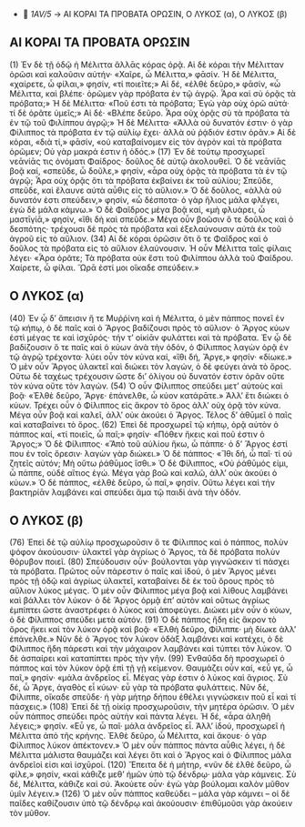   - 📁 *1AV/5* → ΑΙ ΚΟΡΑΙ ΤΑ ΠΡΟΒΑΤΑ ΟΡΩΣΙΝ, Ο ΛΥΚΟΣ (α), Ο ΛΥΚΟΣ (β)  

## ΑΙ ΚΟΡΑΙ ΤΑ ΠΡΟΒΑΤΑ ΟΡΩΣΙΝ
(1) Ἐν δὲ τῇ ὁδῷ ἡ Μέλιττα ἄλλᾱς κόρας ὁρᾷ. Αἱ δὲ κόραι τὴν Μέλιτταν ὁρῶσι καὶ καλοῦσιν αὐτήν· «Χαῖρε, ὦ Μέλιττα,» φᾱσίν. Ἡ δὲ Μέλιττα, «χαίρετε, ὦ φίλαι,» φησίν, «τί ποιεῖτε;» Αἱ δέ, «ἐλθὲ δεῦρο,» φᾱσίν, «ὦ Μέλιττα, καὶ βλέπε· ὁρῶμεν γὰρ πρόβατα ἐν τῷ ἀγρῷ. Ἆρα καὶ σὺ ὁρᾷς τὰ πρόβατα;» Ἡ δὲ Μέλιττα· «Ποῦ ἐστι τὰ πρόβατα; Ἐγὼ γὰρ οὐχ ὁρῶ αὐτά· τί δὲ ὁρᾶτε ὑμεῖς;» Αἱ δέ· «Βλέπε δεῦρο. Ἆρα οὐχ ὁρᾷς σὺ τὰ πρόβατα τὰ ἐν τῷ τοῦ Φιλίππου ἀγρῷ;» Ἡ δὲ Μέλιττα· «Ἀλλὰ οὐ δυνατόν ἐστιν· ὁ γὰρ Φίλιππος τὰ πρόβατα ἐν τῷ αὐλίῳ ἔχει· ἀλλὰ οὐ ῥᾴδιόν ἐστιν ὁρᾶν.» Αἱ δὲ κόραι, «διὰ τί,» φᾱσίν, «οὐ καταβαίνομεν εἰς τὸν ἀγρὸν καὶ τὰ πρόβατα ὁρῶμεν; Οὐ γὰρ μακρά ἐστιν ἡ ὁδός.»
(17) Ἐν δὲ τούτῳ προσχωρεῖ νεᾱνίᾱς τις ὀνόματι Φαίδρος· δοῦλος δὲ αὐτῷ ἀκολουθεῖ. Ὁ δὲ νεᾱνίᾱς βοᾷ καί, «σπεῦδε, ὦ δοῦλε,» φησίν, «ἆρα οὐχ ὁρᾷς τὰ πρόβατα τὰ ἐν τῷ ἀγρῷ; Ἆρα οὐχ ὁρᾷς ὅτι τὰ πρόβατα ἐκβαίνει ἐκ τοῦ αὐλίου; Σπεῦδε, σπεῦδε, καὶ ἔλαυνε αὐτὰ αὖθις εἰς τὸ αὔλιον.» Ὁ δὲ δοῦλος, «ἀλλὰ οὐ δυνατόν ἐστι σπεύδειν,» φησίν, «ὦ δέσποτα· ὁ γὰρ ἥλιος μάλα φλέγει, ἐγὼ δὲ μάλα κάμνω.» Ὁ δὲ Φαῖδρος μέγα βοᾷ καί, «μὴ φλυάρει, ὦ μαστῑγίᾱ,» φησίν, «ἴθι δὴ καὶ σπεῦδε.» Μέγα οὖν βοῶσιν ὅ τε δοῦλος καὶ ὁ δεσπότης· τρέχουσι δὲ πρὸς τὰ πρόβατα καὶ ἐξελαύνουσιν αὐτὰ ἐκ τοῦ ἀγροῦ εἰς τὸ αὔλιον.
(34) Αἱ δὲ κόραι ὁρῶσιν ὅτι ὅ τε Φαῖδρος καὶ ὁ δοῦλος τὰ πρόβατα εἰς τὸ αὔλιον ἐλαύνουσιν. Ἡ οὖν Μέλιττα ταῖς φίλαις λέγει· «Ἆρα ὁρᾶτε; Τὰ πρόβατα οὐκ ἔστι τοῦ Φιλίππου ἀλλὰ τοῦ Φαίδρου. Χαίρετε, ὦ φίλαι. Ὥρᾱ ἐστί μοι οἴκαδε σπεύδειν.»

## Ο ΛΥΚΟΣ (α)
(40) Ἐν ᾧ δ’ ἄπεισιν ἥ τε Μυῤῥίνη καὶ ἡ Μέλιττα, ὁ μὲν πάππος πονεῖ ἐν τῷ κήπῳ, ὁ δὲ παῖς καὶ ὁ Ἄργος βαδίζουσι πρὸς τὸ αὔλιον· ὁ Ἄργος κύων ἐστὶ μέγας τε καὶ ἰσχῡρός· τήν τ’ οἰκίᾱν φυλάττει καὶ τὰ πρόβατα. Ἐν ᾧ δὲ βαδίζουσιν ὅ τε παῖς καὶ ὁ κύων ἀνὰ τὴν ὁδόν, ὁ Φίλιππος λαγὼν ὁρᾷ ἐν τῷ ἀγρῷ τρέχοντα· λύει οὖν τὸν κύνα καί, «ἴθι δή, Ἄργε,» φησίν· «δίωκε.» Ὁ μὲν οὖν Ἄργος ὐλακτεῖ καὶ διώκει τὸν λαγών, ὁ δὲ φεύγει ἀνὰ τὸ ὄρος. Οὕτω δὲ ταχέως τρέχουσιν ὥστε δι’ ὀλίγου οὐ δυνατόν ἐστιν ὁρᾶν οὔτε τὸν κύνα οὔτε τὸν λαγών.
(54) Ὁ οὖν Φίλιππος σπεύδει μετ’ αὐτοὺς καὶ βοᾷ· «Ἐλθὲ δεῦρο, Ἄργε· ἐπάνελθε, ὦ κύον κατάρᾱτε.» Ἀλλ’ ἔτι διώκει ὁ κύων. Τρέχει οὖν ὁ Φίλιππος εἰς ἄκρον τὸ ὄρος ἀλλ’ οὐχ ὁρᾷ τὸν κύνα. Μέγα οὖν βοᾷ καὶ καλεῖ, ἀλλ’ οὐκ ἀκούει ὁ Ἄργος. Τέλος δ’ ἀθῡμεῖ ὁ παῖς καὶ καταβαίνει τὸ ὄρος.
(62) Ἐπεὶ δὲ προσχωρεῖ τῷ κήπῳ, ὁρᾷ αὐτὸν ὁ πάππος καί, «τί ποιεῖς, ὦ παῖ;» φησίν· «Πόθεν ἥκεις καὶ ποῦ ἐστιν ὁ Ἄργος;» Ὁ δὲ Φίλιππος· «Ἄπὸ τοῦ αὐλίου ἥκω, ὦ πάππε· ὁ δ’ Ἄργος ἐστί που ἐν τοῖς ὄρεσιν· λαγὼν γὰρ διώκει.» Ὁ δὲ πάππος· «Ἴθι δή, ὦ παῖ· τί οὐ ζητεῖς αὐτόν; Μὴ οὕτω ῥάθῡμος ἴσθι.» Ὁ δὲ Φίλιππος, «Οὐ ῥάθῡμός εἰμι, ὦ πάππε, οὐδὲ αἴτιος ἐγώ. Μέγα γὰρ βοῶ καὶ καλῶ, ἀλλ’ οὐκ ἀκούει ὁ κύων.» Ὁ δὲ πάππος, «ἐλθὲ δεῦρο, ὦ παῖ,» φησίν. Οὕτω λέγει καὶ τὴν βακτηρίᾱν λαμβάνει καὶ σπεύδει ἅμα τῷ παιδὶ ἀνὰ τὴν ὁδόν.

## Ο ΛΥΚΟΣ (β)
(76) Ἐπεὶ δὲ τῷ αὐλίῳ προσχωροῦσιν ὅ τε Φίλιππος καὶ ὁ πάππος, πολὺν ψόφον ἀκούουσιν· ὑλακτεῖ γὰρ ἀγρίως ὁ Ἄργος, τὰ δὲ πρόβατα πολὺν θόρυβον ποιεῖ.
(80) Σπεύδουσιν οὖν· βοὐλονται γὰρ γιγνώσκειν τί πάσχει τὰ πρόβατα. Πρῶτος οὖν πάρεστιν ὁ παῖς καὶ ἰδού, ὁ μὲν Ἄργος μένει πρὸς τῇ ὁδῷ καὶ ἀγρίως ὑλακτεῖ, καταβαίνει δὲ ἐκ τοῦ ὄρους πρὸς τὸ αὔλιον λύκος μέγας. Ὁ μὲν οὖν Φίλιππος μέγα βοᾷ καὶ λίθους λαμβάνει καὶ βάλλει τὸν λύκον· ὁ δὲ Ἄργος ὁρμᾷ ἐπ’ αὐτὸν καὶ οὕτως ἀγρίως ἐμπίπτει ὥστε ἀναστρέφει ὁ λύκος καὶ ἀποφεύγει. Διώκει μὲν οὖν ὁ κύων, ὁ δὲ Φίλιππος σπεύδει μετὰ αὐτόν.
(91) Ὁ δὲ πάππος ἤδη εἰς ἄκρον τὸ ὄρος ἥκει καὶ τὸν λύκον ὁρᾷ καὶ βοᾷ· «Ἐλθὴ δεῦρο, Φίλιππε· μὴ δίωκε ἀλλ’ ἐπάνελθε.» Νῦν δὲ ὁ Ἄργος τὸν λύκον ὀδὰξ λαμβάνει καὶ κατέχει, ὁ δὲ Φίλιππος ἤδη πάρεστι καὶ τὴν μάχαιρον λαμβάνει καὶ τύπτει τὸν λύκον. Ὁ δὲ ἀσπαίρει καὶ καταπίπτει πρὸς τὴν γῆν.
(99) Ἐνθαῦδα δὴ προσχωρεῖ ὁ πάππος καὶ τὸν λύκον ὁρᾷ ἐπὶ τῇ γῇ κείμενον. Θαυμάζει οὖν καί, «εὖ γε, ὦ παῖ,» φησίν· «μάλα ἀνδρεῖος εἶ. Μέγας γὰρ ἐστιν ὁ λύκος καὶ ἄγριος. Σὺ δέ, ὦ Ἄργε, ἀγαθὸς εἶ κύων· εὖ γὰρ τὰ πρόβατα φυλάττεις. Νῦν δέ, Φίλιππε, οἴκαδε σπεῦδε· ἡ γὰρ μήτηρ δήπου ἐθέλει γιγνώσκειν ποῦ εἶ καὶ τί πάσχεις.»
(108) Ἐπεὶ δὲ τῇ οἰκίᾳ προσχωροῦσιν, τὴν μητέρα ὁρῶσιν. Ὁ μὲν οὖν πάππος σπεύδει πρὸς αὐτὴν καὶ πάντα λέγει. Ἡ δέ, «ἆρα ἀληθῆ λέγεις;» φησίν. «Εὖ γε, ὦ παῖ· μάλα ἀνδρεῖος εἶ. Ἀλλ’ ἰδού, προσχωρεῖ ἡ Μέλιττα ἀπὸ τῆς κρήνης. Ἐλθὲ δεῦρο, ὦ Μέλιττα, καὶ ἄκουε· ὁ γὰρ Φίλιππος λύκον ἀπέκτονεν.» Ὁ μὲν οὖν πάππος πάντα αὖθις λέγει, ἡ δὲ Μέλιττα μάλιστα θαυμάζει καὶ λέγει ὅτι καὶ ὁ Ἄργος καὶ ὁ Φίλιππος μάλα ἀνδρεῖοί εἰσι καὶ ἰσχῡροί.
(120) Ἔπειτα δὲ ἡ μήτηρ, «νῦν δὲ ἐλθὲ δεῦρο, ὦ φίλε,» φησίν, «καὶ κάθιζε μεθ’ ἡμῶν ὑπὸ τῷ δένδρῳ· μάλα γὰρ κάμνεις. Σὺ δέ, Μέλιττα, κάθιζε καὶ σύ. Ἀκούετε οὖν· ἐγὼ γὰρ βούλομαι καλὸν μῦθον ὑμῖν λέγειν.»
(126) Ὁ μὲν οὖν πάππος καθεύδει – μάλα γὰρ κάμνει – οἱ δὲ παῖδες καθίζουσιν ὑπὸ τῷ δένδρῳ καὶ ἀκούουσιν· ἐπιθῡμοῦσι γὰρ ἀκούειν τὸν μῦθον.

